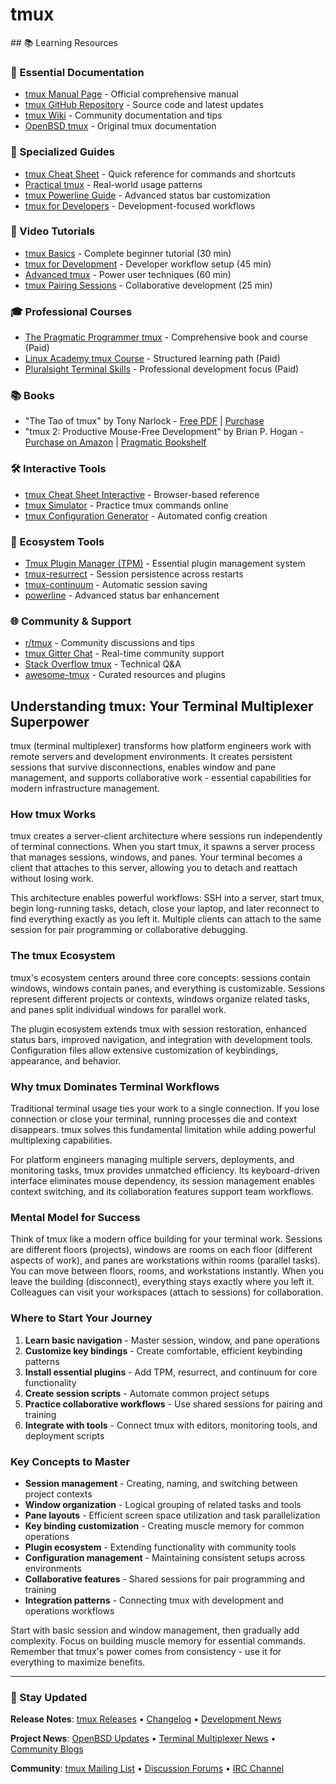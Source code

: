 # tmux

<GitHubButtons />
## 📚 Learning Resources

### 📖 Essential Documentation
- [tmux Manual Page](https://man.openbsd.org/tmux.1) - Official comprehensive manual
- [tmux GitHub Repository](https://github.com/tmux/tmux) - Source code and latest updates
- [tmux Wiki](https://github.com/tmux/tmux/wiki) - Community documentation and tips
- [OpenBSD tmux](https://man.openbsd.org/tmux) - Original tmux documentation

### 📝 Specialized Guides
- [tmux Cheat Sheet](https://tmuxcheatsheet.com/) - Quick reference for commands and shortcuts
- [Practical tmux](https://mutelight.org/practical-tmux) - Real-world usage patterns
- [tmux Powerline Guide](https://powerline.readthedocs.io/en/latest/usage/other.html#tmux-statusline) - Advanced status bar customization
- [tmux for Developers](https://thoughtbot.com/blog/a-tmux-crash-course) - Development-focused workflows

### 🎥 Video Tutorials
- [tmux Basics](https://www.youtube.com/watch?v=Lqehvpe_djs) - Complete beginner tutorial (30 min)
- [tmux for Development](https://www.youtube.com/watch?v=5r6yzFEXajQ) - Developer workflow setup (45 min)
- [Advanced tmux](https://www.youtube.com/watch?v=DzNmUNvnB04) - Power user techniques (60 min)
- [tmux Pairing Sessions](https://www.youtube.com/watch?v=norO25P7_eQ) - Collaborative development (25 min)

### 🎓 Professional Courses
- [The Pragmatic Programmer tmux](https://pragprog.com/titles/bhtmux/tmux/) - Comprehensive book and course (Paid)
- [Linux Academy tmux Course](https://acloudguru.com/course/linux-academy-tmux-course) - Structured learning path (Paid)
- [Pluralsight Terminal Skills](https://www.pluralsight.com/courses/terminal-multiplexer-tmux) - Professional development focus (Paid)

### 📚 Books
- "The Tao of tmux" by Tony Narlock - [Free PDF](https://leanpub.com/the-tao-of-tmux) | [Purchase](https://leanpub.com/the-tao-of-tmux)
- "tmux 2: Productive Mouse-Free Development" by Brian P. Hogan - [Purchase on Amazon](https://www.amazon.com/tmux-2-Productive-Mouse-Free-Development/dp/1680502212) | [Pragmatic Bookshelf](https://pragprog.com/titles/bhtmux2/tmux-2/)

### 🛠️ Interactive Tools
- [tmux Cheat Sheet Interactive](https://tmuxcheatsheet.com/) - Browser-based reference
- [tmux Simulator](https://www.terminallyoutdated.net/tmux-simulator/) - Practice tmux commands online
- [tmux Configuration Generator](https://github.com/rothgar/awesome-tmux#configuration) - Automated config creation

### 🚀 Ecosystem Tools
- [Tmux Plugin Manager (TPM)](https://github.com/tmux-plugins/tpm) - Essential plugin management system
- [tmux-resurrect](https://github.com/tmux-plugins/tmux-resurrect) - Session persistence across restarts
- [tmux-continuum](https://github.com/tmux-plugins/tmux-continuum) - Automatic session saving
- [powerline](https://github.com/powerline/powerline) - Advanced status bar enhancement

### 🌐 Community & Support
- [r/tmux](https://www.reddit.com/r/tmux/) - Community discussions and tips
- [tmux Gitter Chat](https://gitter.im/tmux/tmux) - Real-time community support
- [Stack Overflow tmux](https://stackoverflow.com/questions/tagged/tmux) - Technical Q&A
- [awesome-tmux](https://github.com/rothgar/awesome-tmux) - Curated resources and plugins

## Understanding tmux: Your Terminal Multiplexer Superpower

tmux (terminal multiplexer) transforms how platform engineers work with remote servers and development environments. It creates persistent sessions that survive disconnections, enables window and pane management, and supports collaborative work - essential capabilities for modern infrastructure management.

### How tmux Works
tmux creates a server-client architecture where sessions run independently of terminal connections. When you start tmux, it spawns a server process that manages sessions, windows, and panes. Your terminal becomes a client that attaches to this server, allowing you to detach and reattach without losing work.

This architecture enables powerful workflows: SSH into a server, start tmux, begin long-running tasks, detach, close your laptop, and later reconnect to find everything exactly as you left it. Multiple clients can attach to the same session for pair programming or collaborative debugging.

### The tmux Ecosystem
tmux's ecosystem centers around three core concepts: sessions contain windows, windows contain panes, and everything is customizable. Sessions represent different projects or contexts, windows organize related tasks, and panes split individual windows for parallel work.

The plugin ecosystem extends tmux with session restoration, enhanced status bars, improved navigation, and integration with development tools. Configuration files allow extensive customization of keybindings, appearance, and behavior.

### Why tmux Dominates Terminal Workflows
Traditional terminal usage ties your work to a single connection. If you lose connection or close your terminal, running processes die and context disappears. tmux solves this fundamental limitation while adding powerful multiplexing capabilities.

For platform engineers managing multiple servers, deployments, and monitoring tasks, tmux provides unmatched efficiency. Its keyboard-driven interface eliminates mouse dependency, its session management enables context switching, and its collaboration features support team workflows.

### Mental Model for Success
Think of tmux like a modern office building for your terminal work. Sessions are different floors (projects), windows are rooms on each floor (different aspects of work), and panes are workstations within rooms (parallel tasks). You can move between floors, rooms, and workstations instantly. When you leave the building (disconnect), everything stays exactly where you left it. Colleagues can visit your workspaces (attach to sessions) for collaboration.

### Where to Start Your Journey
1. **Learn basic navigation** - Master session, window, and pane operations
2. **Customize key bindings** - Create comfortable, efficient keybinding patterns
3. **Install essential plugins** - Add TPM, resurrect, and continuum for core functionality
4. **Create session scripts** - Automate common project setups
5. **Practice collaborative workflows** - Use shared sessions for pairing and training
6. **Integrate with tools** - Connect tmux with editors, monitoring tools, and deployment scripts

### Key Concepts to Master
- **Session management** - Creating, naming, and switching between project contexts
- **Window organization** - Logical grouping of related tasks and tools
- **Pane layouts** - Efficient screen space utilization and task parallelization
- **Key binding customization** - Creating muscle memory for common operations
- **Plugin ecosystem** - Extending functionality with community tools
- **Configuration management** - Maintaining consistent setups across environments
- **Collaborative features** - Shared sessions for pair programming and training
- **Integration patterns** - Connecting tmux with development and operations workflows

Start with basic session and window management, then gradually add complexity. Focus on building muscle memory for essential commands. Remember that tmux's power comes from consistency - use it for everything to maximize benefits.

---

### 📡 Stay Updated

**Release Notes**: [tmux Releases](https://github.com/tmux/tmux/releases) • [Changelog](https://github.com/tmux/tmux/blob/master/CHANGES) • [Development News](https://github.com/tmux/tmux/wiki)

**Project News**: [OpenBSD Updates](https://www.openbsd.org/plus.html) • [Terminal Multiplexer News](https://en.wikipedia.org/wiki/Terminal_multiplexer) • [Community Blogs](https://thoughtbot.com/blog/tags/tmux)

**Community**: [tmux Mailing List](https://groups.google.com/g/tmux-users) • [Discussion Forums](https://www.reddit.com/r/tmux/) • [IRC Channel](https://web.libera.chat/#tmux)